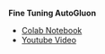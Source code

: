 **Fine Tuning AutoGluon**
- [Colab Notebook](https://colab.research.google.com/drive/1qmL3UrkRLodKFs7WmtWBdNHBC_ILhbpz?usp=sharing)
- [Youtube Video](https://youtu.be/XYcGJ2aDp_g)
